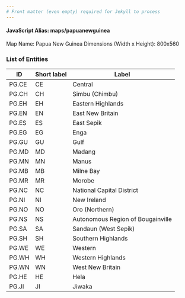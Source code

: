 ```yaml
---
# Front matter (even empty) required for Jekyll to process
---
```


#### JavaScript Alias: maps/papuanewguinea

Map Name: Papua New Guinea
Dimensions (Width x Height): 800x560





### List of Entities

ID | Short label | Label
---|---|---|
PG.CE|CE|Central
PG.CH|CH|Simbu (Chimbu)
PG.EH|EH|Eastern Highlands
PG.EN|EN|East New Britain
PG.ES|ES|East Sepik
PG.EG|EG|Enga
PG.GU|GU|Gulf
PG.MD|MD|Madang
PG.MN|MN|Manus
PG.MB|MB|Milne Bay
PG.MR|MR|Morobe
PG.NC|NC|National Capital District
PG.NI|NI|New Ireland
PG.NO|NO|Oro (Northern)
PG.NS|NS|Autonomous Region of Bougainville
PG.SA|SA|Sandaun (West Sepik)
PG.SH|SH|Southern Highlands
PG.WE|WE|Western
PG.WH|WH|Western Highlands
PG.WN|WN|West New Britain
PG.HE|HE|Hela
PG.JI|JI|Jiwaka